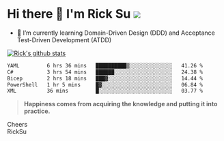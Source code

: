 # Hi there 👋 I'm Rick Su ![](https://komarev.com/ghpvc/?username=ricksu978)
<!--
**ricksu978/ricksu978** is a ✨ _special_ ✨ repository because its `README.md` (this file) appears on your GitHub profile.

Here are some ideas to get you started:

- 🔭 I’m currently working on ...
-->
- 🌱 I’m currently learning Domain-Driven Design (DDD) and Acceptance Test-Driven Development (ATDD)
<!--
- 👯 I’m looking to collaborate on ...
- 🤔 I’m looking for help with ...
- 💬 Ask me about ...
- 📫 How to reach me: ...
- 😄 Pronouns: ...
- ⚡ Fun fact: ...
-->
[![Rick's github stats](https://github-readme-stats.vercel.app/api?username=ricksu978&theme=dark)](https://github.com/ricksu978/ricksu978)

<!--START_SECTION:waka-->

```txt
YAML         6 hrs 36 mins   ██████████▒░░░░░░░░░░░░░░   41.26 %
C#           3 hrs 54 mins   ██████░░░░░░░░░░░░░░░░░░░   24.38 %
Bicep        2 hrs 18 mins   ███▓░░░░░░░░░░░░░░░░░░░░░   14.44 %
PowerShell   1 hr 5 mins     █▓░░░░░░░░░░░░░░░░░░░░░░░   06.84 %
XML          36 mins         █░░░░░░░░░░░░░░░░░░░░░░░░   03.77 %
```

<!--END_SECTION:waka-->

> **Happiness comes from acquiring the knowledge and putting it into practice.**

Cheers  
RickSu 
